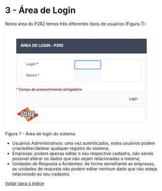 # 3 - Área de Login

Nesta área do P2R2 temos três diferentes tipos de usuários (Figura 7):

![image](../img/3/7.jpg)
Figura 7 - Área de login do sistema


- Usuários Administrativos: uma vez autenticados, estes usuários podem criar/editar/deletar qualquer registro do sistema;
- Empresas: podem apenas editar o seu respectivo cadastro, não sendo possível alterar os dados que não sejam relacionadas a mesma;
- Unidades de Resposta a Acidentes: de forma semelhante as empresas, as unidades de resposta não podem editar nenhum dado que não esteja relacionado ao seu cadastro.


[Voltar para o índice][1]

[1]:https://github.com/marcellobenigno/p2r2-doc
